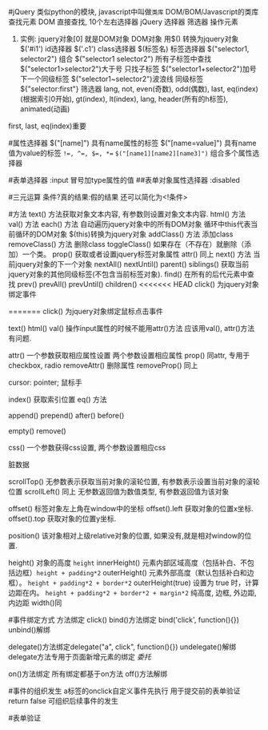 #jQuery
类似python的模块, javascript中叫做`类库`
DOM/BOM/Javascript的类库
查找元素
  DOM
    直接查找, 10个左右选择器
  jQuery
    选择器
    筛选器
操作元素

<script src="jquery.js"></script>
<script>脚本代码</script>

1. 实例:
jquery对象[0]   就是DOM对象
DOM对象 用$() 转换为jquery对象
$('#i1')  id选择器
$('.c1')  class选择器
$(标签名) 标签选择器
$("selector1, selector2")  组合
$("selector1 selector2")   所有子标签中查找
$("selector1>selector2")大于号     只找子标签
$("selector1+selector2")加号 下一个同级标签
$("selector1~selector2")波浪线   同级标签
${"selector:first"} 筛选器
lang, not, even(奇数), odd(偶数), last, eq(index)(根据索引0开始),
gt(index), lt(index), lang, header(所有的h标签),  animated(动画)

first, last, eq(index)重要

#属性选择器
$("[name]")  具有name属性的标签
$("[name=value]")  具有name值为value的标签
`!=, ^=, $=, *=`
`$("[name1][name2][name3]")`  组合多个属性选择器

#表单选择器
:input
冒号加type属性的值
##表单对象属性选择器
:disabled

#三元运算
条件?真的结果:假的结果
还可以简化为<!条件>

#方法
text() 方法获取对象文本内容, 有参数则设置对象文本内容.
html() 方法
val()  方法
each() 方法 自动遍历jquery对象中的所有DOM对象 循环中this代表当前循环的DOM对象 $(this)转换为jquery对象
addClass() 方法 添加class
removeClass() 方法 删除class
toggleClass() 如果存在（不存在）就删除（添加）一个类。
prop() 获取或者设置jquery标签对象属性
attr() 同上
next() 方法 当前jquery对象的下一个对象
nextAll()
nextUntil()
parent()
siblings()  获取当前jquery对象的其他同级标签(不包含当前标签对象).
find()  在所有的后代元素中查找
prev()
prevAll()
prevUntil()
children()
<<<<<<< HEAD
click() 为jquery对象绑定事件


=======
click() 为jquery对象绑定鼠标点击事件

text()
html()
val()
操作input属性的时候不能用attr()方法 应该用val(), attr()方法有问题.

attr() 一个参数获取相应属性设置 两个参数设置相应属性
prop() 同attr, 专用于checkbox, radio
removeAttr()  删除属性
removeProp()  同上

cursor: pointer; 鼠标手

index() 获取索引位置
eq() 方法

append()
prepend()
after()
before()

empty()
remove()

css() 一个参数获得css设置, 两个参数设置相应css

脏数据

scrollTop() 无参数表示获取当前对象的滚轮位置, 有参数表示设置当前对象的滚轮位置
scrollLeft() 同上
无参数返回值为数值类型, 有参数返回值为该对象

offset() 标签对象左上角在window中的坐标
offset().left 获取对象的位置x坐标.
offset().top 获取对象的位置y坐标.

position() 该对象相对上级relative对象的位置, 如果没有,就是相对window的位置.

height()  对象的高度 `height`
innerHeight() 元素内部区域高度（包括补白、不包括边框）`height + padding*2`
outerHeight() 元素外部高度（默认包括补白和边框）。 `height + padding*2 + border*2`
outerHeight(true) 设置为 true 时，计算边距在内。 `height + padding*2 + border*2 + margin*2`
纯高度, 边框, 外边距, 内边距
width()同


#事件绑定方式
方法绑定 click()
bind()方法绑定 bind('click', function(){})
unbind()解绑

delegate()方法绑定delegate("a", click", function(){})
undelegate()解绑
delegate方法专用于页面新增元素的绑定
*委托*

on()方法绑定 所有绑定都基于on方法
off()方法解绑

#事件的组织发生
a标签的onclick自定义事件先执行
用于提交前的表单验证 return false 可组织后续事件的发生

#表单验证


